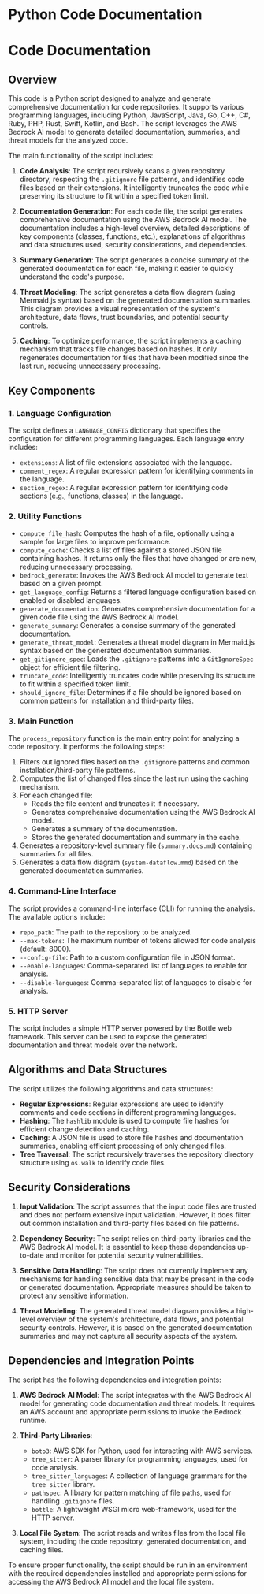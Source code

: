 # Python Code Documentation
# Code Documentation

## Overview

This code is a Python script designed to analyze and generate comprehensive documentation for code repositories. It supports various programming languages, including Python, JavaScript, Java, Go, C++, C#, Ruby, PHP, Rust, Swift, Kotlin, and Bash. The script leverages the AWS Bedrock AI model to generate detailed documentation, summaries, and threat models for the analyzed code.

The main functionality of the script includes:

1. **Code Analysis**: The script recursively scans a given repository directory, respecting the `.gitignore` file patterns, and identifies code files based on their extensions. It intelligently truncates the code while preserving its structure to fit within a specified token limit.

2. **Documentation Generation**: For each code file, the script generates comprehensive documentation using the AWS Bedrock AI model. The documentation includes a high-level overview, detailed descriptions of key components (classes, functions, etc.), explanations of algorithms and data structures used, security considerations, and dependencies.

3. **Summary Generation**: The script generates a concise summary of the generated documentation for each file, making it easier to quickly understand the code's purpose.

4. **Threat Modeling**: The script generates a data flow diagram (using Mermaid.js syntax) based on the generated documentation summaries. This diagram provides a visual representation of the system's architecture, data flows, trust boundaries, and potential security controls.

5. **Caching**: To optimize performance, the script implements a caching mechanism that tracks file changes based on hashes. It only regenerates documentation for files that have been modified since the last run, reducing unnecessary processing.

## Key Components

### 1. Language Configuration

The script defines a `LANGUAGE_CONFIG` dictionary that specifies the configuration for different programming languages. Each language entry includes:

- `extensions`: A list of file extensions associated with the language.
- `comment_regex`: A regular expression pattern for identifying comments in the language.
- `section_regex`: A regular expression pattern for identifying code sections (e.g., functions, classes) in the language.

### 2. Utility Functions

- `compute_file_hash`: Computes the hash of a file, optionally using a sample for large files to improve performance.
- `compute_cache`: Checks a list of files against a stored JSON file containing hashes. It returns only the files that have changed or are new, reducing unnecessary processing.
- `bedrock_generate`: Invokes the AWS Bedrock AI model to generate text based on a given prompt.
- `get_language_config`: Returns a filtered language configuration based on enabled or disabled languages.
- `generate_documentation`: Generates comprehensive documentation for a given code file using the AWS Bedrock AI model.
- `generate_summary`: Generates a concise summary of the generated documentation.
- `generate_threat_model`: Generates a threat model diagram in Mermaid.js syntax based on the generated documentation summaries.
- `get_gitignore_spec`: Loads the `.gitignore` patterns into a `GitIgnoreSpec` object for efficient file filtering.
- `truncate_code`: Intelligently truncates code while preserving its structure to fit within a specified token limit.
- `should_ignore_file`: Determines if a file should be ignored based on common patterns for installation and third-party files.

### 3. Main Function

The `process_repository` function is the main entry point for analyzing a code repository. It performs the following steps:

1. Filters out ignored files based on the `.gitignore` patterns and common installation/third-party file patterns.
2. Computes the list of changed files since the last run using the caching mechanism.
3. For each changed file:
   - Reads the file content and truncates it if necessary.
   - Generates comprehensive documentation using the AWS Bedrock AI model.
   - Generates a summary of the documentation.
   - Stores the generated documentation and summary in the cache.
4. Generates a repository-level summary file (`summary.docs.md`) containing summaries for all files.
5. Generates a data flow diagram (`system-dataflow.mmd`) based on the generated documentation summaries.

### 4. Command-Line Interface

The script provides a command-line interface (CLI) for running the analysis. The available options include:

- `repo_path`: The path to the repository to be analyzed.
- `--max-tokens`: The maximum number of tokens allowed for code analysis (default: 8000).
- `--config-file`: Path to a custom configuration file in JSON format.
- `--enable-languages`: Comma-separated list of languages to enable for analysis.
- `--disable-languages`: Comma-separated list of languages to disable for analysis.

### 5. HTTP Server

The script includes a simple HTTP server powered by the Bottle web framework. This server can be used to expose the generated documentation and threat models over the network.

## Algorithms and Data Structures

The script utilizes the following algorithms and data structures:

- **Regular Expressions**: Regular expressions are used to identify comments and code sections in different programming languages.
- **Hashing**: The `hashlib` module is used to compute file hashes for efficient change detection and caching.
- **Caching**: A JSON file is used to store file hashes and documentation summaries, enabling efficient processing of only changed files.
- **Tree Traversal**: The script recursively traverses the repository directory structure using `os.walk` to identify code files.

## Security Considerations

1. **Input Validation**: The script assumes that the input code files are trusted and does not perform extensive input validation. However, it does filter out common installation and third-party files based on file patterns.

2. **Dependency Security**: The script relies on third-party libraries and the AWS Bedrock AI model. It is essential to keep these dependencies up-to-date and monitor for potential security vulnerabilities.

3. **Sensitive Data Handling**: The script does not currently implement any mechanisms for handling sensitive data that may be present in the code or generated documentation. Appropriate measures should be taken to protect any sensitive information.

4. **Threat Modeling**: The generated threat model diagram provides a high-level overview of the system's architecture, data flows, and potential security controls. However, it is based on the generated documentation summaries and may not capture all security aspects of the system.

## Dependencies and Integration Points

The script has the following dependencies and integration points:

1. **AWS Bedrock AI Model**: The script integrates with the AWS Bedrock AI model for generating code documentation and threat models. It requires an AWS account and appropriate permissions to invoke the Bedrock runtime.

2. **Third-Party Libraries**:
   - `boto3`: AWS SDK for Python, used for interacting with AWS services.
   - `tree_sitter`: A parser library for programming languages, used for code analysis.
   - `tree_sitter_languages`: A collection of language grammars for the `tree_sitter` library.
   - `pathspec`: A library for pattern matching of file paths, used for handling `.gitignore` files.
   - `bottle`: A lightweight WSGI micro web-framework, used for the HTTP server.

3. **Local File System**: The script reads and writes files from the local file system, including the code repository, generated documentation, and caching files.

To ensure proper functionality, the script should be run in an environment with the required dependencies installed and appropriate permissions for accessing the AWS Bedrock AI model and the local file system.